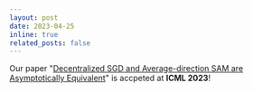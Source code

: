 ```yaml
---
layout: post
date: 2023-04-25
inline: true
related_posts: false
---
```


Our paper "[Decentralized SGD and Average-direction SAM are Asymptotically Equivalent](https://arxiv.org/abs/2306.02913)" is accpeted at **ICML 2023**! 


